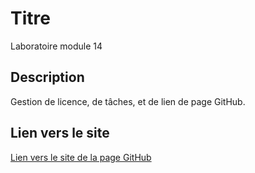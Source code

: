 # Titre
Laboratoire module 14

## Description
Gestion de licence, de tâches, et de lien de page GitHub.

## Lien vers le site
[Lien vers le site de la page GitHub](https://likepc30.github.io/module14/)
